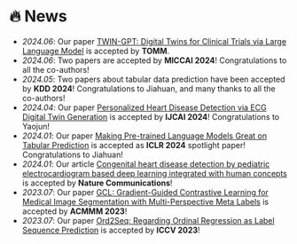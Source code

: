 # 🔥 News
- *2024.06*: Our paper [TWIN-GPT: Digital Twins for Clinical Trials via Large Language Model](https://arxiv.org/pdf/2404.01273) is accepted by **TOMM**.
- *2024.06*: Two papers are accepted by **MICCAI 2024**! Congratulations to all the co-authors!
- *2024.05*: Two papers about tabular data prediction have been accepted by **KDD 2024**! Congratulations to Jiahuan, and many thanks to all the co-authors!
- *2024.04*: Our paper [Personalized Heart Disease Detection via ECG Digital Twin Generation](https://arxiv.org/pdf/2404.11171) is accepted by **IJCAI 2024**! Congratulations to Yaojun!
- *2024.01*: Our paper [Making Pre-trained Language Models Great on Tabular Prediction](https://openreview.net/pdf?id=anzIzGZuLi) is accepted as **ICLR 2024** spotlight paper! Congratulations to Jiahuan!
- *2024.01*: Our article [Congenital heart disease detection by pediatric electrocardiogram based deep learning integrated with human concepts](https://www.nature.com/articles/s41467-024-44930-y) is accepted by **Nature Communications**!
- *2023.07*: Our paper [GCL: Gradient-Guided Contrastive Learning for Medical Image Segmentation with Multi-Perspective Meta Labels](https://arxiv.org/pdf/2309.08888.pdf) is accepted by **ACMMM 2023**!
- *2023.07*: Our paper [Ord2Seq: Regarding Ordinal Regression as Label Sequence Prediction](https://arxiv.org/pdf/2307.09004.pdf) is accepted by **ICCV 2023**!
